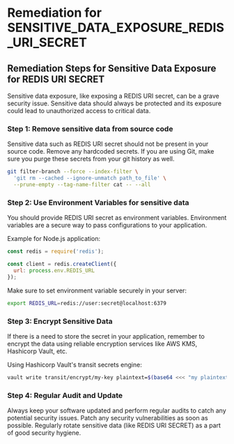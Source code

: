# Remediation for SENSITIVE_DATA_EXPOSURE_REDIS_URI_SECRET

## Remediation Steps for Sensitive Data Exposure for REDIS URI SECRET

Sensitive data exposure, like exposing a REDIS URI secret, can be a grave security issue. Sensitive data should always be protected and its exposure could lead to unauthorized access to critical data.

### Step 1: Remove sensitive data from source code
Sensitive data such as REDIS URI secret should not be present in your source code. Remove any hardcoded secrets. If you are using Git, make sure you purge these secrets from your git history as well.

```bash
git filter-branch --force --index-filter \
  'git rm --cached --ignore-unmatch path_to_file' \
  --prune-empty --tag-name-filter cat -- --all
```

### Step 2: Use Environment Variables for sensitive data
You should provide REDIS URI secret as environment variables. Environment variables are a secure way to pass configurations to your application.

Example for Node.js application:

```javascript
const redis = require('redis');

const client = redis.createClient({
  url: process.env.REDIS_URL
});
```

Make sure to set environment variable securely in your server:

```bash
export REDIS_URL=redis://user:secret@localhost:6379
```

### Step 3: Encrypt Sensitive Data
If there is a need to store the secret in your application, remember to encrypt the data using reliable encryption services like AWS KMS, Hashicorp Vault, etc.

Using Hashicorp Vault's transit secrets engine:

```bash
vault write transit/encrypt/my-key plaintext=$(base64 <<< "my plaintext string")
```

### Step 4: Regular Audit and Update
Always keep your software updated and perform regular audits to catch any potential security issues. Patch any security vulnerabilities as soon as possible. Regularly rotate sensitive data (like REDIS URI SECRET) as a part of good security hygiene.
